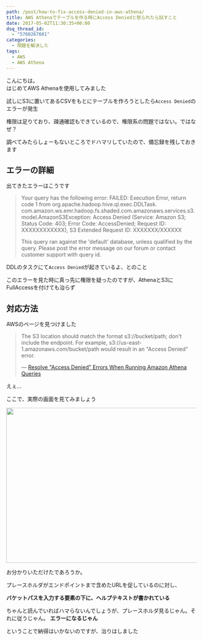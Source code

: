 ```yaml
---
path: /post/how-to-fix-access-denied-in-aws-athena/
title: AWS Athenaでテーブルを作る時にAccess Deniedと怒られたら試すこと
date: 2017-05-02T11:30:35+00:00
dsq_thread_id:
  - "5760267601"
categories:
  - 問題を解決した
tags:
  - AWS
  - AWS Athena
---
```

こんにちは。  
はじめてAWS Athenaを使用してみました

試しにS3に置いてあるCSVをもとにテーブルを作ろうとしたら`Access Denied`のエラーが発生
  
権限は足りており、疎通確認もできているので、権限系の問題ではない。ではなぜ？

調べてみたらしょーもないところでドハマリしていたので、備忘録を残しておきます

<!--more-->

エラーの詳細
----------------------------------------

出てきたエラーはこうです

> Your query has the following error: FAILED: Execution Error, return code 1 from org.apache.hadoop.hive.ql.exec.DDLTask. com.amazon.ws.emr.hadoop.fs.shaded.com.amazonaws.services.s3.model.AmazonS3Exception: Access Denied (Service: Amazon S3; Status Code: 403; Error Code: AccessDenied; Request ID: XXXXXXXXXXXX), S3 Extended Request ID: XXXXXXX/XXXXXX
> 
> This query ran against the 'default' database, unless qualified by the query. Please post the error message on our forum or contact customer support with query id.

DDLのタスクにて`Access Denied`が起きているよ、とのこと
  
このエラーを見た時に真っ先に権限を疑ったのですが、AthenaとS3にFullAccessを付けても治らず

対応方法
----------------------------------------

AWSのページを見つけました

> The S3 location should match the format s3://bucket/path; don't include the endpoint. For example, s3://us-east-1.amazonaws.com/bucket/path would result in an "Access Denied" error.
> 
> &mdash; [Resolve "Access Denied" Errors When Running Amazon Athena Queries](https://aws.amazon.com/premiumsupport/knowledge-center/access-denied-athena/)

えぇ…
  
ここで、実際の画面を見てみましょう

<img src="/images/2017/04/693663e8211dbcfade29c5af49de6d5e.png" alt="" width="1007" height="410" class="alignnone size-full wp-image-953" />

お分かりいただけたであろうか。
  
プレースホルダがエンドポイントまで含めたURLを促しているのに対し、
  
**バケットパスを入力する要素の下に、ヘルプテキストが書かれている**

ちゃんと読んでいればハマらないんでしょうが、プレースホルダ見るじゃん。それに従うじゃん。 **エラーになるじゃん**
  
ということで納得はいかないのですが、治りはしました

<div style="font-size:0px;height:0px;line-height:0px;margin:0;padding:0;clear:both">
</div>